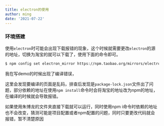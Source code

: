 ```yaml
---
title: electron的使用
author: ming
date: '2021-07-22'
---
```


### 环境搭建

使用`electron`时可能会出现下载报错的现象，这个时候就需要更改`electron`的源的地址，切换为淘宝的就可以下载了，使用下面的命令即可。

```bash
$ npm config set electron_mirror https://npm.taobao.org/mirrors/electron/
```

我在写demo的时候出现了编译错误，


这里会发现要编译的页面是乱码，排查后发现是`package-lock.json`文件出了问题，部分依赖的地址在使用`npm install`命令时会将淘宝的地址改为npm的地址，在编译的时候就会导致报错。

如果使用朱博龙的文件夹直接下载就可以运行，同时使用npm i命令时依赖的地址也不会改变，猜测可能是项目配置或者npm配置的问题，同时只要更改代码就会报错，暂不清楚原因